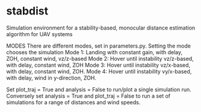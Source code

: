 # stabdist
Simulation environment for a stability-based, monocular distance estimation algorithm for UAV systems

MODES
There are different modes, set in parameters.py. Setting the mode chooses the simulation
Mode 1: Landing with constant gain, with delay, ZOH, constant wind, vz/z-based
Mode 2: Hover until instability vz/z-based, with delay, constant wind, ZOH
Mode 3: Hover until instability vz/x-based, with delay, constant wind, ZOH.
Mode 4: Hover until instability vy/x-based, with delay, wind in y-direction, ZOH.

Set plot_traj = True and analysis = False to run/plot a single simulation run. 
Conversely set analysis = True and plot_traj = False to run a set of simulations for a range of distances and wind speeds.
